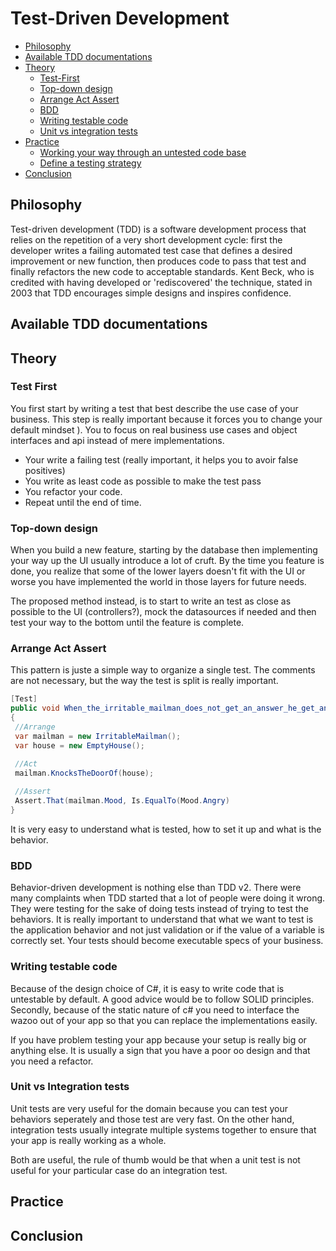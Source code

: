 # Test-Driven Development

* [Philosophy](#philosophy)
* [Available TDD documentations](#available-tdd-documentations)
* [Theory](#theory)
  * [Test-First](#test-first)
  * [Top-down design](#top-down-design)
  * [Arrange Act Assert](#arrange-act-assert)
  * [BDD](#bdd)
  * [Writing testable code](#writing-testable-code)
  * [Unit vs integration tests](#unit-vs-integration-tests)
* [Practice](#practice)
  * [Working your way through an untested code base](#working-your-way-through-an-untested-code-base)
  * [Define a testing strategy](#test-strategy)
* [Conclusion](#conclusion)

## Philosophy
 Test-driven development (TDD) is a software development process that relies on the repetition of a very short development cycle: first the developer writes a failing automated test case that defines a desired improvement or new function, then produces code to pass that test and finally refactors the new code to acceptable standards. Kent Beck, who is credited with having developed or 'rediscovered' the technique, stated in 2003 that TDD encourages simple designs and inspires confidence.
## Available TDD documentations
## Theory
### Test First
 You first start by writing a test that best describe the use case of your business.
 This step is really important because it forces you to change your default mindset ).
 You to focus on real business use cases and object interfaces and api instead of mere implementations.
 
 - Your write a failing test (really important, it helps you to avoir false positives)
 - You write as least code as possible to make the test pass
 - You refactor your code.
 - Repeat until the end of time.
 
### Top-down design
 When you build a new feature, starting by the database then implementing your way up the UI usually introduce a lot of cruft. 
 By the time you feature is done, you realize that some of the lower layers doesn't fit with the UI or worse you have implemented the world in those layers for future needs.
 
 The proposed method instead, is to start to write an test as close as possible to the UI (controllers?), mock the datasources if needed and then test your way to the bottom until the feature is complete.
### Arrange Act Assert
 This pattern is juste a simple way to organize a single test.
 The comments are not necessary, but the way the test is split is really important.
```c#
[Test]
public void When_the_irritable_mailman_does_not_get_an_answer_he_get_angry()
{
 //Arrange
 var mailman = new IrritableMailman();
 var house = new EmptyHouse();

 //Act
 mailman.KnocksTheDoorOf(house);
 
 //Assert
 Assert.That(mailman.Mood, Is.EqualTo(Mood.Angry)
}
```
It is very easy to understand what is tested, how to set it up and what is the behavior.
### BDD
 Behavior-driven development is nothing else than TDD v2. 
 There were many complaints when TDD started that a lot of people were doing it wrong.
 They were testing for the sake of doing tests instead of trying to test the behaviors.
 It is really important to understand that what we want to test is the application behavior and not just validation or if the value of a variable is correctly set.
 Your tests should become executable specs of your business.
### Writing testable code
 Because of the design choice of C#, it is easy to write code that is untestable by default.
 A good advice would be to follow SOLID principles.
 Secondly, because of the static nature of c# you need to interface the wazoo out of your app so that you can replace the implementations easily.
 
 If you have problem testing your app because your setup is really big or anything else.
 It is usually a sign that you have a poor oo design and that you need a refactor.
 
### Unit vs Integration tests

Unit tests are very useful for the domain because you can test your behaviors seperately and those test are very fast.
On the other hand, integration tests usually integrate multiple systems together to ensure that your app is really working as a whole.

Both are useful, the rule of thumb would be that when a unit test is not useful for your particular case do an integration test.


## Practice
## Conclusion